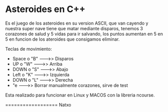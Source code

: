 # Asteroides en C++

Es el juego de los asteroides en su version ASCII, que van cayendo y nuestra super nave tiene que matar mediante disparos, tenemos 3 corazones de salud y 5 vidas para ir salvando, los puntos aumentan en 5 en 5 en funcion de los ateroides que consigamos eliminar.

Teclas de movimiento:
  - Space o "B" --->> Disparos
  - UP o "W"    --->> Arriba
  - DOWN o "S"  --->> Abajo
  - Left o "K"  --->> Izquierda
  - DOWN o "L"  --->> Derecha
  - "e          --->> Borrar manualmente corazones, sirve de test

Esta realizado para funcionar en Linux y MACOS con la libreria ncourse.

==================
Natxo
